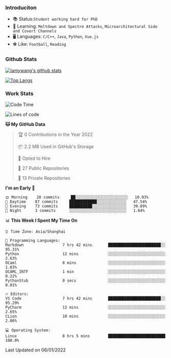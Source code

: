 ### Introduciton

- 📚 Status:`Student working hard for PhD`
- 🔎 Learning: `Meltdown and Spectre Attacks`, `Microarchitectural Side and Covert Channels`
- 🖥️ Languages: `C/C++`, `Java`, `Python`, `Vue.js`
- ⚽ Like: `Football`, `Reading`

### Github Stats

[![iamywang's github stats](https://github-readme-stats.vercel.app/api?username=iamywang&count_private=true&show_icons=true)]()

[![Top Langs](https://github-readme-stats.vercel.app/api/top-langs/?username=iamywang&layout=compact)]()

### Work Stats

<!--START_SECTION:waka-->
![Code Time](http://img.shields.io/badge/Code%20Time-67%20hrs%2043%20mins-blue)

![Lines of code](https://img.shields.io/badge/From%20Hello%20World%20I%27ve%20Written-538%20Thousand%20lines%20of%20code-blue)

**🐱 My GitHub Data** 

> 🏆 0 Contributions in the Year 2022
 > 
> 📦 2.2 MB Used in GitHub's Storage 
 > 
> 💼 Opted to Hire
 > 
> 📜 27 Public Repositories 
 > 
> 🔑 13 Private Repositories  
 > 
**I'm an Early 🐤** 

```text
🌞 Morning    20 commits     ██░░░░░░░░░░░░░░░░░░░░░░░   10.93% 
🌆 Daytime    87 commits     ████████████░░░░░░░░░░░░░   47.54% 
🌃 Evening    73 commits     ██████████░░░░░░░░░░░░░░░   39.89% 
🌙 Night      3 commits      ░░░░░░░░░░░░░░░░░░░░░░░░░   1.64%

```


📊 **This Week I Spent My Time On** 

```text
⌚︎ Time Zone: Asia/Shanghai

💬 Programming Languages: 
Markdown                 7 hrs 42 mins       ███████████████████████░░   95.31% 
Python                   12 mins             ░░░░░░░░░░░░░░░░░░░░░░░░░   2.63% 
OCaml                    8 mins              ░░░░░░░░░░░░░░░░░░░░░░░░░   1.83% 
OCAML_INTF               1 min               ░░░░░░░░░░░░░░░░░░░░░░░░░   0.22% 
PythonStub               0 secs              ░░░░░░░░░░░░░░░░░░░░░░░░░   0.01%

🔥 Editors: 
VS Code                  7 hrs 42 mins       ███████████████████████░░   95.29% 
PyCharm                  12 mins             ░░░░░░░░░░░░░░░░░░░░░░░░░   2.65% 
CLion                    10 mins             ░░░░░░░░░░░░░░░░░░░░░░░░░   2.06%

💻 Operating System: 
Linux                    8 hrs 5 mins        █████████████████████████   100.0%

```


 Last Updated on 06/01/2022
<!--END_SECTION:waka-->
